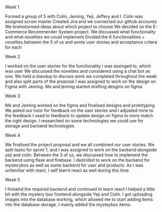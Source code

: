 Week 1

Formed a group of 5 with Colin, Jeming, Yeji, Jeffery and I. Colin was assigned scrum master
Created Jira and we connected our github accounts
We brainstormed ideas about which project to choose
We decided on the E-Commerce Recommender System project. We discussed what functionality and what novelties we could implement
Divided the 6 functionalities + novelties between the 5 of us and wrote user stories and acceptance critera for each

Week 2

I worked on the user stories for the functionality i was assinged to, which was user
We discussed the novelties and considered using a chat bot as one.
We held a standup to discuss work we completed throughout the week and also split
parts of the proposal
I was assigned to work on the design on Figma with Jeming.
Me and jeming started drafting desgins on figma

Week 3

Me and Jeming worked on the figma and finalised designs and prototyping
We asked our tutor for feedback on the user stories and I adjusted mine to the feedback
I used to feedback to update design on figma to more match the right design.
I researched on some technologies we could use for storage and backend technologies

Week 4

We finalised the project proposal and we all combined our user stories.
We split tasks for sprint 1, and I was assigned to work on the backend alongside yeji and colin.
Between the 3 of us, we discussed how to implement the backend using flask and firebase.
I dedcided to work on the backend for mysterybox as well as some backend for user and products.
As I was unfamiliar with react, I self learnt react as well during this time

Week 5

I finisehd the required backend and continued to learn react
I helped a little bit with the mystery box frontend alongside Yeji and Colin.
I got uploading images into the database working, which allowed me to start adding items into the database storage.
I mainly added the mysteybox items.
